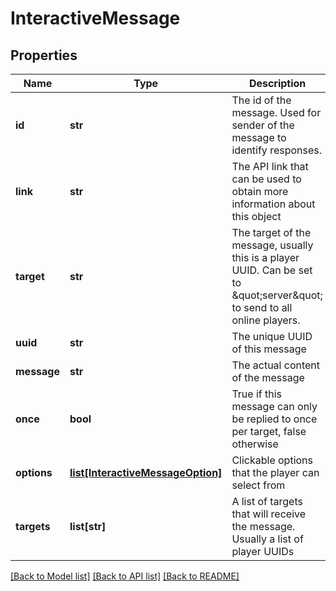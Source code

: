 # InteractiveMessage

## Properties
Name | Type | Description | Notes
------------ | ------------- | ------------- | -------------
**id** | **str** | The id of the message. Used for sender of the message to identify responses. | 
**link** | **str** | The API link that can be used to obtain more information about this object | 
**target** | **str** | The target of the message, usually this is a player UUID. Can be set to \&quot;server\&quot; to send to all online players. | 
**uuid** | **str** | The unique UUID of this message | 
**message** | **str** | The actual content of the message | [optional] 
**once** | **bool** | True if this message can only be replied to once per target, false otherwise | [optional] 
**options** | [**list[InteractiveMessageOption]**](InteractiveMessageOption.md) | Clickable options that the player can select from | [optional] 
**targets** | **list[str]** | A list of targets that will receive the message. Usually a list of player UUIDs | [optional] 

[[Back to Model list]](../README.md#documentation-for-models) [[Back to API list]](../README.md#documentation-for-api-endpoints) [[Back to README]](../README.md)


